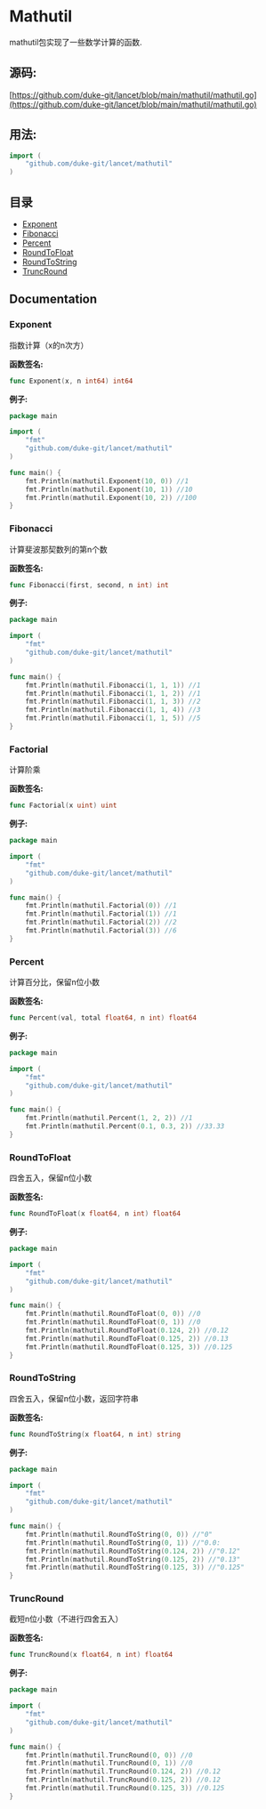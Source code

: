 # Mathutil
mathutil包实现了一些数学计算的函数.

<div STYLE="page-break-after: always;"></div>

## 源码:

[https://github.com/duke-git/lancet/blob/main/mathutil/mathutil.go](https://github.com/duke-git/lancet/blob/main/mathutil/mathutil.go)


<div STYLE="page-break-after: always;"></div>

## 用法:
```go
import (
    "github.com/duke-git/lancet/mathutil"
)
```

<div STYLE="page-break-after: always;"></div>

## 目录
- [Exponent](#Exponent)
- [Fibonacci](#Fibonacci)
- [Percent](#Percent)
- [RoundToFloat](#RoundToFloat)
- [RoundToString](#RoundToString)
- [TruncRound](#TruncRound)

<div STYLE="page-break-after: always;"></div>

## Documentation


### <span id="Exponent">Exponent</span>
<p>指数计算（x的n次方）</p>

<b>函数签名:</b>

```go
func Exponent(x, n int64) int64
```
<b>例子:</b>

```go
package main

import (
    "fmt"
    "github.com/duke-git/lancet/mathutil"
)

func main() {
	fmt.Println(mathutil.Exponent(10, 0)) //1
	fmt.Println(mathutil.Exponent(10, 1)) //10
	fmt.Println(mathutil.Exponent(10, 2)) //100
}
```



### <span id="Fibonacci">Fibonacci</span>
<p>计算斐波那契数列的第n个数</p>

<b>函数签名:</b>

```go
func Fibonacci(first, second, n int) int
```
<b>例子:</b>

```go
package main

import (
    "fmt"
    "github.com/duke-git/lancet/mathutil"
)

func main() {
	fmt.Println(mathutil.Fibonacci(1, 1, 1)) //1
	fmt.Println(mathutil.Fibonacci(1, 1, 2)) //1
	fmt.Println(mathutil.Fibonacci(1, 1, 3)) //2
	fmt.Println(mathutil.Fibonacci(1, 1, 4)) //3
	fmt.Println(mathutil.Fibonacci(1, 1, 5)) //5
}
```



### <span id="Factorial">Factorial</span>
<p>计算阶乘</p>

<b>函数签名:</b>

```go
func Factorial(x uint) uint
```
<b>例子:</b>

```go
package main

import (
    "fmt"
    "github.com/duke-git/lancet/mathutil"
)

func main() {
	fmt.Println(mathutil.Factorial(0)) //1
	fmt.Println(mathutil.Factorial(1)) //1
	fmt.Println(mathutil.Factorial(2)) //2
	fmt.Println(mathutil.Factorial(3)) //6
}
```



### <span id="Percent">Percent</span>
<p>计算百分比，保留n位小数</p>

<b>函数签名:</b>

```go
func Percent(val, total float64, n int) float64
```
<b>例子:</b>

```go
package main

import (
    "fmt"
    "github.com/duke-git/lancet/mathutil"
)

func main() {
	fmt.Println(mathutil.Percent(1, 2, 2)) //1
	fmt.Println(mathutil.Percent(0.1, 0.3, 2)) //33.33
}
```



### <span id="RoundToFloat">RoundToFloat</span>
<p>四舍五入，保留n位小数</p>

<b>函数签名:</b>

```go
func RoundToFloat(x float64, n int) float64
```
<b>例子:</b>

```go
package main

import (
    "fmt"
    "github.com/duke-git/lancet/mathutil"
)

func main() {
	fmt.Println(mathutil.RoundToFloat(0, 0)) //0
	fmt.Println(mathutil.RoundToFloat(0, 1)) //0
	fmt.Println(mathutil.RoundToFloat(0.124, 2)) //0.12
	fmt.Println(mathutil.RoundToFloat(0.125, 2)) //0.13
	fmt.Println(mathutil.RoundToFloat(0.125, 3)) //0.125
}
```




### <span id="RoundToString">RoundToString</span>
<p>四舍五入，保留n位小数，返回字符串</p>

<b>函数签名:</b>

```go
func RoundToString(x float64, n int) string
```
<b>例子:</b>

```go
package main

import (
    "fmt"
    "github.com/duke-git/lancet/mathutil"
)

func main() {
	fmt.Println(mathutil.RoundToString(0, 0)) //"0"
	fmt.Println(mathutil.RoundToString(0, 1)) //"0.0:
	fmt.Println(mathutil.RoundToString(0.124, 2)) //"0.12"
	fmt.Println(mathutil.RoundToString(0.125, 2)) //"0.13"
	fmt.Println(mathutil.RoundToString(0.125, 3)) //"0.125"
}
```



### <span id="TruncRound">TruncRound</span>
<p>截短n位小数（不进行四舍五入）</p>

<b>函数签名:</b>

```go
func TruncRound(x float64, n int) float64
```
<b>例子:</b>

```go
package main

import (
    "fmt"
    "github.com/duke-git/lancet/mathutil"
)

func main() {
	fmt.Println(mathutil.TruncRound(0, 0)) //0
	fmt.Println(mathutil.TruncRound(0, 1)) //0
	fmt.Println(mathutil.TruncRound(0.124, 2)) //0.12
	fmt.Println(mathutil.TruncRound(0.125, 2)) //0.12
	fmt.Println(mathutil.TruncRound(0.125, 3)) //0.125
}
```



